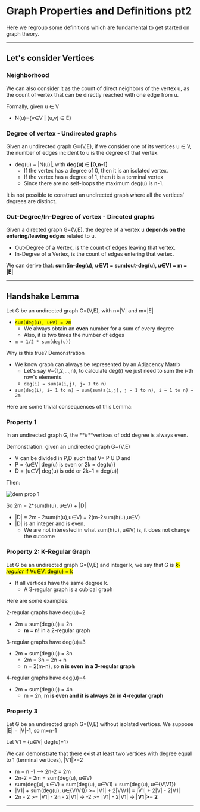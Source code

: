 # Graph Properties and Definitions pt2
Here we regroup some definitions which are fundamental to get started on graph theory.

--- 

## Let's consider Vertices

### Neighborhood
We can also consider it as the count of direct neighbors of the vertex u, 
as the count of vertex that can be directly reached with one edge from u.

Formally, given u ∈ V
* N(u)={v∈V | (u,v) ∈ E}

### Degree of vertex - Undirected graphs
Given an undirected graph G=(V,E), if we consider one of its vertices u ∈ V,
the number of edges incident to u is the degree of that vertex.
* deg(u) = |N(u)|, with **deg(u) ∈ [0,n-1]**
  * If the vertex has a degree of 0, then it is an isolated vertex.
  * If the vertex has a degree of 1, then it is a terminal vertex
  * Since there are no self-loops the maximum deg(u) is n-1.

It is not possible to construct an undirected graph where all the vertices' degrees are 
distinct.

### Out-Degree/In-Degree of vertex - Directed graphs
Given a directed graph G=(V,E), the degree of a vertex u **depends on the entering/leaving edges** related to u.
* Out-Degree of a Vertex, is the count of edges leaving that vertex.
* In-Degree of a Vertex, is the count of edges entering that vertex.

We can derive that: **sum(in-deg(u), u∈V) = sum(out-deg(u), u∈V) = m = |E|**

---

## Handshake Lemma
Let G be an undirected graph G=(V,E), with n=|V| and m=|E|
* <mark>`sum(deg(u), u∈V) = 2m`</mark>
  * We always obtain an **even** number for a sum of every degree
  * Also, it is two times the number of edges
* `m = 1/2 * sum(deg(u))`

Why is this true? Demonstration
* We know graph can always be represented by an Adjacency Matrix 
  * Let's say V={1,2,...,n}, to calculate deg(i) we just need to sum the i-th row's elements.
  * `deg(i) = sum(a(i,j), j= 1 to n)`  
* `sum(deg(i), i= 1 to n) = sum(sum(a(i,j), j = 1 to n), i = 1 to n) = 2m`

Here are some trivial consequences of this Lemma:

### Property 1
In an undirected graph G, the **#**vertices of odd degree is always even.

Demonstration: given an undirected graph G=(V,E)
* V can be divided in P,D such that V= P U D and
* P = {u∈V| deg(u) is even or 2k = deg(u)}
* D = {u∈V| deg(u) is odd or 2k+1 = deg(u)}

Then:

![dem prop 1](https://github.com/PayThePizzo/DataStrutucures-Algorithms/blob/main/Resources/demprop1.png?raw=TRUE)

So 2m = 2*sum(h(u), u∈V) + |D|
* |D| = 2m - 2sum(h(u),u∈V) = 2(m-2sum(h(u),u∈V) 
* |D| is an integer and is even.
  * We are not interested in what sum(h(u), u∈V) is, it does not change the outcome

### Property 2: K-Regular Graph
Let G be an undirected graph G=(V,E) and integer k, we say that G is <mark>*k-regular*
if ∀u∈V: deg(u) = k</mark>
* If all vertices have the same degree k.
  * A 3-regular graph is a cubical graph 

Here are some examples:

2-regular graphs have deg(u)=2
* 2m = sum(deg(u)) = 2n
  * **m = n!** in a 2-regular graph

3-regular graphs have deg(u)=3
* 2m = sum(deg(u)) = 3n
  * 2m = 3n = 2n + n
  * n = 2(m-n), so **n is even in a 3-regular graph**

4-regular graphs have deg(u)=4
* 2m = sum(deg(u)) = 4n
  * m = 2n, **m is even and it is always 2n in 4-regular graph**

### Property 3
Let G be an undirected graph G=(V,E) without isolated vertices. We suppose
|E| = |V|-1, so m=n-1

Let V1 = {u∈V| deg(u)=1}

We can demonstrate that there exist at least two vertices with degree equal to 1 (terminal vertices), |V1|>=2
* m = n -1 --> 2n-2 = 2m
* 2n-2 = 2m = sum(deg(u), u∈V) 
* sum(deg(u), u∈V) = sum(deg(u), u∈V1) + sum(deg(u), u∈{V\V1})
* |V1| + sum(deg(u), u∈{V\V1}) >= |V1| + 2|V\V1| = |V1| + 2|V| - 2|V1|
* 2n - 2 >= |V1| - 2n - 2|V1| -> -2 >= |V1| - 2|V1| -> **|V1|>= 2**

---